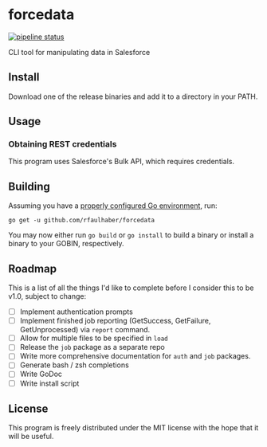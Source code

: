 # forcedata
[![pipeline status](https://gitlab.com/rfaulhaber/forcedata/badges/master/pipeline.svg)](https://gitlab.com/rfaulhaber/forcedata/commits/master)

CLI tool for manipulating data in Salesforce

## Install
Download one of the release binaries and add it to a directory in your PATH.

## Usage

### Obtaining REST credentials

This program uses Salesforce's Bulk API, which requires credentials.

## Building 
Assuming you have a 
[properly configured Go environment](https://golang.org/doc/code.html), run:

```
go get -u github.com/rfaulhaber/forcedata
```

You may now either run `go build` or `go install` to build a binary or install 
a binary to your GOBIN, respectively.

## Roadmap
This is a list of all the things I'd like to complete before I consider this to 
be v1.0, subject to change:

- [ ] Implement authentication prompts
- [ ] Implement finished job reporting (GetSuccess, GetFailure, GetUnprocessed)
 via `report` command.
- [ ] Allow for multiple files to be specified in `load`
- [ ] Release the `job` package as a separate repo
- [ ] Write more comprehensive documentation for `auth` and `job` packages.
- [ ] Generate bash / zsh completions 
- [ ] Write GoDoc
- [ ] Write install script

## License
This program is freely distributed under the MIT license with the hope that it 
will be useful.
